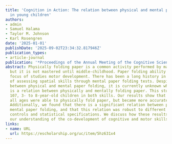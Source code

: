 ```yaml
---
title: 'Cognition in Action: The relation between physical and mental paper folding
  in young children'
authors:
- admin
- Samuel Halama
- Taylor M. Johnson
- Karl Rosengren
date: '2025-01-01'
publishDate: '2025-09-02T23:34:32.817946Z'
publication_types:
- article-journal
publication: '*Proceedings of the Annual Meeting of the Cognitive Science Society*'
abstract: Physically folding paper is a common activity performed by many children,
  but it is not mastered until middle-childhood. Paper folding ability has been the
  focus of studies motor development. There has been a long history in cognitive science
  of assessing spatial skills through mental paper folding tests. Despite the similarities
  between physical and mental paper folding, it is currently unknown whether there
  is a relation between physically and mentally folding paper. This study examined
  107, 3- to 8-year-old children in both skills. Our results show that children of
  all ages were able to physically fold paper, but became more accurate with age.
  Additionally, we found that there is a significant relation between physical and
  mental paper folding, and that this relation was robust to different statistical
  controls and statistical specifications. We discuss how these results influence
  our understanding of the co-development of cognitive and motor skills.
links:
- name: URL
  url: https://escholarship.org/uc/item/5hz631x4
---
```

